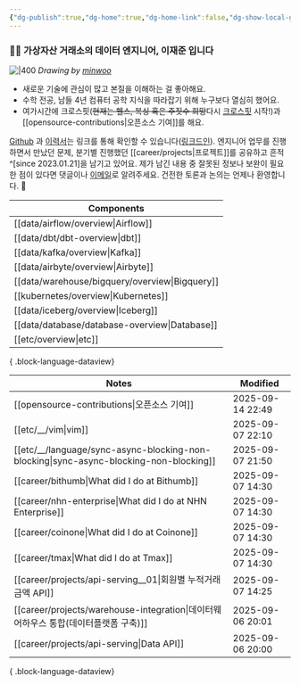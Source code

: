 ```yaml
---
{"dg-publish":true,"dg-home":true,"dg-home-link":false,"dg-show-local-graph":false,"dg-show-backlinks":false,"dg-show-toc":false,"dg-show-inline-title":false,"dg-show-file-tree":false,"dg-enable-search":true,"dg-link-preview":false,"dg-show-tags":false,"dg-pass-frontmatter":false,"permalink":"/Welcome to jx2lee garden/","tags":["gardenEntry"],"dgEnableSearch":true,"dgPassFrontmatter":true,"noteIcon":"","created":"2024-10-02T18:51:46.000+09:00"}
---
```




### 👋🏽 가상자산 거래소의 데이터 엔지니어, 이재준 입니다


![|400](https://i.imgur.com/IOPpMZJ.jpeg)
*Drawing by [minwoo](https://github.com/tommybebe)*


- 새로운 기술에 관심이 많고 본질을 이해하는 걸 좋아해요.
- 수학 전공, 남들 4년 컴퓨터 공학 지식을 따라잡기 위해 누구보다 열심히 했어요.
- 여가시간에 크로스핏(~~현재는 헬스, 복싱 혹은 주짓수 희망~~다시 [크로스핏](https://www.instagram.com/cfkhan2015_2025/reels/) 시작!)과 [[opensource-contributions\|오픈소스 기여]]를 해요.


[Github](https://github.com/jx2lee) 과 [이력서](https://github.com/jx2lee/resume.new/blob/main/jaejun_lee_resume.pdf)는 링크를 통해 확인할 수 있습니다([링크드인](https://www.linkedin.com/in/jx2lee/)). 엔지니어 업무를 진행하면서 만났던 문제, 분기별 진행했던 [[career/projects\|프로젝트]]를 공유하고 흔적^[since 2023.01.21]을 남기고 있어요. 제가 남긴 내용 중 잘못된 정보나 보완이 필요한 점이 있다면 댓글이나 [이메일](malito:dev.jaejun.lee.1991@gmail.com)로 알려주세요. 건전한 토론과 논의는 언제나 환영합니다. 🤗


| Components                                        |
| ------------------------------------------------- |
| [[data/airflow/overview\|Airflow]]             |
| [[data/dbt/dbt-overview\|dbt]]                 |
| [[data/kafka/overview\|Kafka]]                 |
| [[data/airbyte/overview\|Airbyte]]             |
| [[data/warehouse/bigquery/overview\|Bigquery]] |
| [[kubernetes/overview\|Kubernetes]]            |
| [[data/iceberg/overview\|Iceberg]]             |
| [[data/database/database-overview\|Database]]  |
| [[etc/overview\|etc]]                          |

{ .block-language-dataview}


| Notes                                                                                     | Modified         |
| ----------------------------------------------------------------------------------------- | ---------------- |
| [[opensource-contributions\|오픈소스 기여]]                                                  | 2025-09-14 22:49 |
| [[etc/__/vim\|vim]]                                                                    | 2025-09-07 22:10 |
| [[etc/__/language/sync-async-blocking-non-blocking\|sync-async-blocking-non-blocking]] | 2025-09-07 21:50 |
| [[career/bithumb\|What did I do at Bithumb]]                                           | 2025-09-07 14:30 |
| [[career/nhn-enterprise\|What did I do at NHN Enterprise]]                             | 2025-09-07 14:30 |
| [[career/coinone\|What did I do at Coinone]]                                           | 2025-09-07 14:30 |
| [[career/tmax\|What did I do at Tmax]]                                                 | 2025-09-07 14:30 |
| [[career/projects/api-serving__01\|회원별 누적거래금액 API]]                                    | 2025-09-07 14:25 |
| [[career/projects/warehouse-integration\|데이터웨어하우스 통합(데이터플랫폼 구축)]]                      | 2025-09-06 20:01 |
| [[career/projects/api-serving\|Data API]]                                              | 2025-09-06 20:00 |

{ .block-language-dataview}